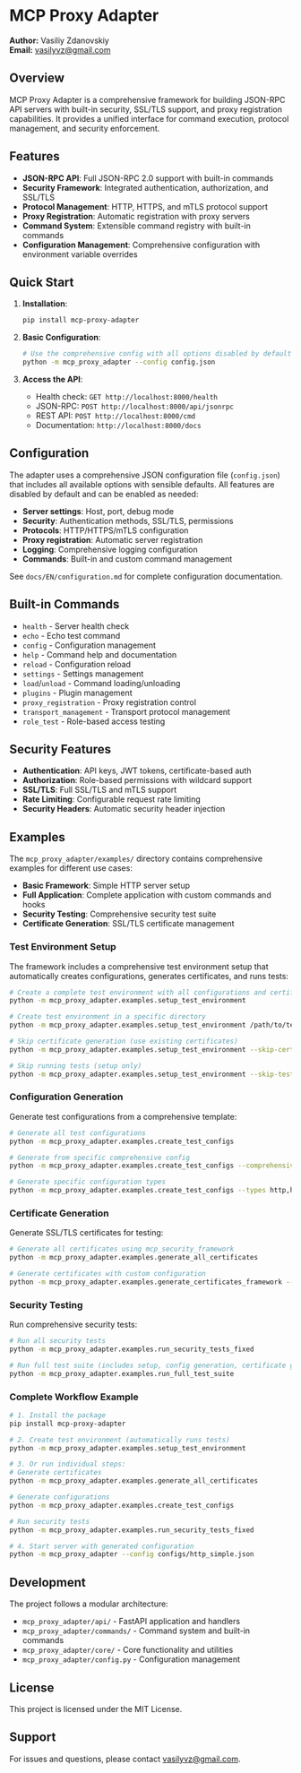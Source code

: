 # MCP Proxy Adapter

**Author:** Vasiliy Zdanovskiy  
**Email:** vasilyvz@gmail.com

## Overview

MCP Proxy Adapter is a comprehensive framework for building JSON-RPC API servers with built-in security, SSL/TLS support, and proxy registration capabilities. It provides a unified interface for command execution, protocol management, and security enforcement.

## Features

- **JSON-RPC API**: Full JSON-RPC 2.0 support with built-in commands
- **Security Framework**: Integrated authentication, authorization, and SSL/TLS
- **Protocol Management**: HTTP, HTTPS, and mTLS protocol support
- **Proxy Registration**: Automatic registration with proxy servers
- **Command System**: Extensible command registry with built-in commands
- **Configuration Management**: Comprehensive configuration with environment variable overrides

## Quick Start

1. **Installation**:
   ```bash
   pip install mcp-proxy-adapter
   ```

2. **Basic Configuration**:
   ```bash
   # Use the comprehensive config with all options disabled by default
   python -m mcp_proxy_adapter --config config.json
   ```

3. **Access the API**:
   - Health check: `GET http://localhost:8000/health`
   - JSON-RPC: `POST http://localhost:8000/api/jsonrpc`
   - REST API: `POST http://localhost:8000/cmd`
   - Documentation: `http://localhost:8000/docs`

## Configuration

The adapter uses a comprehensive JSON configuration file (`config.json`) that includes all available options with sensible defaults. All features are disabled by default and can be enabled as needed:

- **Server settings**: Host, port, debug mode
- **Security**: Authentication methods, SSL/TLS, permissions
- **Protocols**: HTTP/HTTPS/mTLS configuration
- **Proxy registration**: Automatic server registration
- **Logging**: Comprehensive logging configuration
- **Commands**: Built-in and custom command management

See `docs/EN/configuration.md` for complete configuration documentation.

## Built-in Commands

- `health` - Server health check
- `echo` - Echo test command
- `config` - Configuration management
- `help` - Command help and documentation
- `reload` - Configuration reload
- `settings` - Settings management
- `load`/`unload` - Command loading/unloading
- `plugins` - Plugin management
- `proxy_registration` - Proxy registration control
- `transport_management` - Transport protocol management
- `role_test` - Role-based access testing

## Security Features

- **Authentication**: API keys, JWT tokens, certificate-based auth
- **Authorization**: Role-based permissions with wildcard support
- **SSL/TLS**: Full SSL/TLS and mTLS support
- **Rate Limiting**: Configurable request rate limiting
- **Security Headers**: Automatic security header injection

## Examples

The `mcp_proxy_adapter/examples/` directory contains comprehensive examples for different use cases:

- **Basic Framework**: Simple HTTP server setup
- **Full Application**: Complete application with custom commands and hooks
- **Security Testing**: Comprehensive security test suite
- **Certificate Generation**: SSL/TLS certificate management

### Test Environment Setup

The framework includes a comprehensive test environment setup that automatically creates configurations, generates certificates, and runs tests:

```bash
# Create a complete test environment with all configurations and certificates
python -m mcp_proxy_adapter.examples.setup_test_environment

# Create test environment in a specific directory
python -m mcp_proxy_adapter.examples.setup_test_environment /path/to/test/dir

# Skip certificate generation (use existing certificates)
python -m mcp_proxy_adapter.examples.setup_test_environment --skip-certs

# Skip running tests (setup only)
python -m mcp_proxy_adapter.examples.setup_test_environment --skip-tests
```

### Configuration Generation

Generate test configurations from a comprehensive template:

```bash
# Generate all test configurations
python -m mcp_proxy_adapter.examples.create_test_configs

# Generate from specific comprehensive config
python -m mcp_proxy_adapter.examples.create_test_configs --comprehensive-config config.json

# Generate specific configuration types
python -m mcp_proxy_adapter.examples.create_test_configs --types http,https,mtls
```

### Certificate Generation

Generate SSL/TLS certificates for testing:

```bash
# Generate all certificates using mcp_security_framework
python -m mcp_proxy_adapter.examples.generate_all_certificates

# Generate certificates with custom configuration
python -m mcp_proxy_adapter.examples.generate_certificates_framework --config cert_config.json
```

### Security Testing

Run comprehensive security tests:

```bash
# Run all security tests
python -m mcp_proxy_adapter.examples.run_security_tests_fixed

# Run full test suite (includes setup, config generation, certificate generation, and testing)
python -m mcp_proxy_adapter.examples.run_full_test_suite
```

### Complete Workflow Example

```bash
# 1. Install the package
pip install mcp-proxy-adapter

# 2. Create test environment (automatically runs tests)
python -m mcp_proxy_adapter.examples.setup_test_environment

# 3. Or run individual steps:
# Generate certificates
python -m mcp_proxy_adapter.examples.generate_all_certificates

# Generate configurations
python -m mcp_proxy_adapter.examples.create_test_configs

# Run security tests
python -m mcp_proxy_adapter.examples.run_security_tests_fixed

# 4. Start server with generated configuration
python -m mcp_proxy_adapter --config configs/http_simple.json
```

## Development

The project follows a modular architecture:

- `mcp_proxy_adapter/api/` - FastAPI application and handlers
- `mcp_proxy_adapter/commands/` - Command system and built-in commands
- `mcp_proxy_adapter/core/` - Core functionality and utilities
- `mcp_proxy_adapter/config.py` - Configuration management

## License

This project is licensed under the MIT License.

## Support

For issues and questions, please contact vasilyvz@gmail.com.
